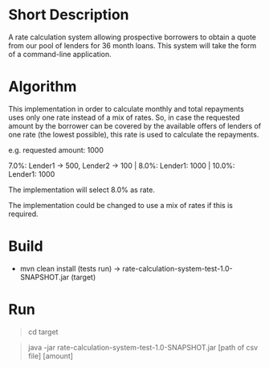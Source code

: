 # Short Description
A rate calculation system allowing prospective borrowers to obtain a quote from our pool of lenders for 36 month loans. This system will take the form of a command-line application.

# Algorithm
This implementation in order to calculate monthly and total repayments uses only one rate instead of a mix of rates. So, in case the requested amount by the borrower can be covered by the available offers of lenders of one rate (the lowest possible), this rate is used to calculate the repayments. 

e.g. requested amount: 1000

7.0%: Lender1 -> 500, Lender2 -> 100 | 8.0%: Lender1: 1000 | 10.0%: Lender1: 1000

The implementation will select 8.0% as rate.

The implementation could be changed to use a mix of rates if this is required.

# Build
- mvn clean install (tests run) -> rate-calculation-system-test-1.0-SNAPSHOT.jar (target)

# Run
> cd target

> java -jar rate-calculation-system-test-1.0-SNAPSHOT.jar [path of csv file] [amount]
